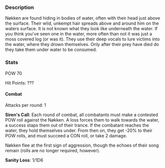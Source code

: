 ### Description
Nøkken are found hiding in bodies of water, often with their head just above the surface. Their wild, unkempt hair spreads above and around him on the waters surface. It is not known what they look like underneath the water. If you think you've seen one in the water, more often than not it was just a moss covered log (or was it). They use their deep vocals to lure victims into the water, where they drown themselves. Only after their prey have died do they take them under water to be consumed.

### Stats
POW 70

Hit Points: ???
#### Combat
Attacks per round: 1

**Siren's Call**: Each round of combat, all combatants must make a contested POW roll against the Nøkken. A loss forces them to walk towards the water, a success staps them out of their trance. If the combatant reaches the water, they hold themselves under. From then on, they get -20% to their POW rolls, and must succeed a CON roll, or take 2 damage.

Nøkken flee at the first sign of aggression, though the echoes of their song remain (rolls are no longer required, however).

**Sanity Loss**: 1/1D6